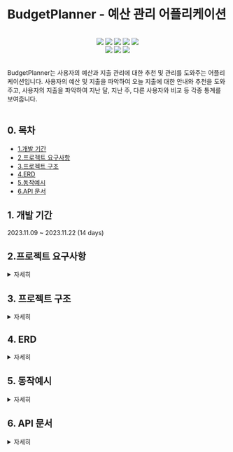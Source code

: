# BudgetPlanner - 예산 관리 어플리케이션

<br>

<div align="center">
<img src="https://img.shields.io/badge/Java-ED8B00?style=for-the-badge&logo=openjdk&logoColor=white"/></a>
<img src="https://img.shields.io/badge/Spring Boot 3.1.5-6DB33F?style=for-the-badge&logo=spring&logoColor=white"/></a>
<img src="https://img.shields.io/badge/Spring Security-6DB33F?style=for-the-badge&logo=spring-security&logoColor=white"/></a>
<img src="https://img.shields.io/badge/Spring Data JPA-gray?style=for-the-badge&logoColor=white"/></a>
<img src="https://img.shields.io/badge/Junit-25A162?style=for-the-badge&logo=JUnit5&logoColor=white"/></a>
</div>
<div align="center">
<img src="https://img.shields.io/badge/MySQL 8-4479A1?style=for-the-badge&logo=MySQL&logoColor=white"/></a>
<img src="https://img.shields.io/badge/Discord-7289DA?style=for-the-badge&logo=discord&logoColor=white"/></a>
<img src="https://img.shields.io/badge/GitHub-100000?style=for-the-badge&logo=github&logoColor=white"/></a>
</div>

<br>

BudgetPlanner는 사용자의 예산과 지출 관리에 대한 추천 및 관리를 도와주는 어플리케이션입니다. 사용자의 예산 및 지출을 파악하여 오늘 지출에 대한 안내와 추천을 도와주고, 
사용자의 지출을 파악하여 지난 달, 지난 주, 다른 사용자와 비교 등 각종 통계를 보여줍니다. 
<br>
<br>

## 0. 목차
- [1.개발 기간](#1-개발-기간)
- [2.프로젝트 요구사항](#2-프로젝트-요구사항)
- [3.프로젝트 구조](#4-프로젝트-구조)
- [4.ERD](#5-erd)
- [5.동작예시](#6-동작예시)
- [6.API 문서](#7-api-document)

## 1. 개발 기간

2023.11.09 ~ 2023.11.22 (14 days)

## 2.프로젝트 요구사항
<details>
    <summary>자세히</summary>

- 사용자 (유저) 모듈
  - 회원가입 및 로그인 기능 구현.
  - JWT를 이용한 사용자 인증.

- 예산 설정 및 설계 (Budget) 모듈
  - 카테고리 설정 기능 구현.
  - 모든 카테고리 목록 조회 기능 구현.
  - 예산 설정 및 수정 기능 구현.
  - 예산 설계(추천) 기능 구현.

- 지출 기록 (Expense) 모듈
  - 지출 기록 생성, 수정, 삭제 기능 구현.
  - 지출 목록 조회 및 필터 기능 구현.
  - 지출 합계와 카테고리별 지출 합계 반환 기능 구현.
    
- 지출 컨설팅 (Consulting) 모듈
  - 오늘 지출 추천 및 안내 기능 구현.
  - 사용자 상황에 맞는 멘트 제공.
  - 알림 기능 선택 구현.

- 지출 통계 (Statistics) 모듈
  - Dummy 데이터 생성 기능 구현.
  - 지출 통계 조회 기능 구현.
    - 지난 달 대비 총액 및 카테고리 별 소비율 계산.
    - 지난 요일 대비 소비율 계산.
    - 다른 유저 대비 소비율 계산.
</details>

## 3. 프로젝트 구조

<details>
    <summary>자세히</summary>

```
└── BudgetPlanner
    ├── BudgetPlannerApplication.java
    ├── auth
    │   ├── config
    │   ├── controller
    │   ├── dto
    │   ├── filter
    │   ├── jwt
    │   └── service
    ├── budget
    │   ├── controller
    │   ├── dto
    │   ├── entity
    │   ├── repository
    │   └── service
    ├── common
    │   └── exception
    ├── expense
    │   ├── controller
    │   ├── dto
    │   ├── entity
    │   ├── repository
    │   └── service
    ├── expenseadvisor
    │   ├── controller
    │   ├── dto
    │   └── service
    ├── notification
    │   ├── scheduler
    │   └── service
    ├── statistics
    │   ├── controller
    │   ├── dto
    │   └── service
    └── user
        ├── entity
        └── repository

```

</details>

## 4. ERD

<details>
    <summary>자세히</summary>
  <img width="662" alt="스크린샷 2023-11-24 오후 5 43 24" src="https://github.com/cjw9506/BudgetPlanner/assets/63503519/9f699418-b02f-4f37-94a1-b1105499229c">

</details>

## 5. 동작예시

<details>
    <summary>자세히</summary>

  <img width="407" alt="스크린샷 2023-11-22 오전 1 30 57" src="https://github.com/cjw9506/BudgetPlanner/assets/63503519/efe0c1b0-f60c-4272-b7f8-2881c0febc13">
  
</details>

## 6. API 문서

<details>
  <summary>자세히</summary>

추후 업데이트 예정(swagger)
  
</details>
